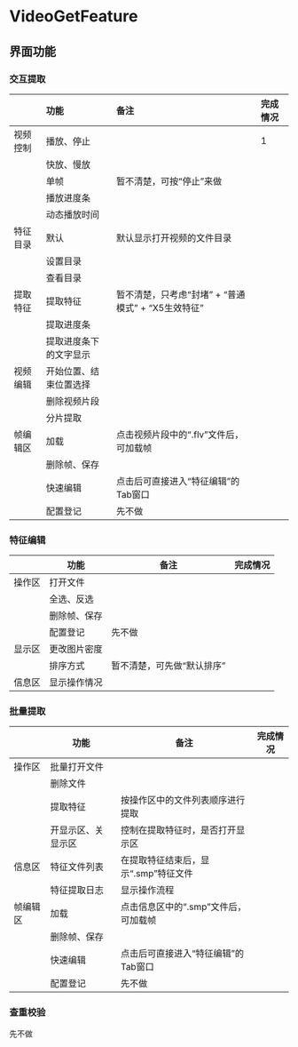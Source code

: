 # VideoGetFeature

## 界面功能

### 交互提取

|          | 功能                   | 备注                                               | 完成情况 |
| :------- | :--------------------- | :------------------------------------------------- | :------- |
| 视频控制 | 播放、停止             |                                                    | 1        |
|          | 快放、慢放             |                                                    |          |
|          | 单帧                   | 暂不清楚，可按“停止”来做                           |          |
|          | 播放进度条             |                                                    |          |
|          | 动态播放时间           |                                                    |          |
| 特征目录 | 默认                   | 默认显示打开视频的文件目录                         |          |
|          | 设置目录               |                                                    |          |
|          | 查看目录               |                                                    |          |
| 提取特征 | 提取特征               | 暂不清楚，只考虑“封堵” + “普通模式” + “X5生效特征” |          |
|          | 提取进度条             |                                                    |          |
|          | 提取进度条下的文字显示 |                                                    |          |
| 视频编辑 | 开始位置、结束位置选择 |                                                    |          |
|          | 删除视频片段           |                                                    |          |
|          | 分片提取               |                                                    |          |
| 帧编辑区 | 加载                   | 点击视频片段中的“.flv”文件后，可加载帧             |          |
|          | 删除帧、保存           |                                                    |          |
|          | 快速编辑               | 点击后可直接进入“特征编辑”的Tab窗口                |          |
|          | 配置登记               | 先不做                                             |          |

### 特征编辑

|        | 功能         | 备注                       | 完成情况 |
| ------ | ------------ | -------------------------- | -------- |
| 操作区 | 打开文件     |                            |          |
|        | 全选、反选   |                            |          |
|        | 删除帧、保存 |                            |          |
|        | 配置登记     | 先不做                     |          |
| 显示区 | 更改图片密度 |                            |          |
|        | 排序方式     | 暂不清楚，可先做“默认排序” |          |
| 信息区 | 显示操作情况 |                            |          |

### 批量提取

|          | 功能               | 备注                                 | 完成情况 |
| -------- | ------------------ | ------------------------------------ | -------- |
| 操作区   | 批量打开文件       |                                      |          |
|          | 删除文件           |                                      |          |
|          | 提取特征           | 按操作区中的文件列表顺序进行提取     |          |
|          | 开显示区、关显示区 | 控制在提取特征时，是否打开显示区     |          |
| 信息区   | 特征文件列表       | 在提取特征结束后，显示“.smp”特征文件 |          |
|          | 特征提取日志       | 显示操作流程                         |          |
| 帧编辑区 | 加载               | 点击信息区中的“.smp”文件后，可加载帧 |          |
|          | 删除帧、保存       |                                      |          |
|          | 快速编辑           | 点击后可直接进入“特征编辑”的Tab窗口  |          |
|          | 配置登记           | 先不做                               |          |

### 查重校验

先不做